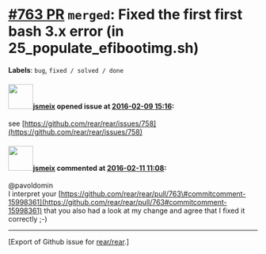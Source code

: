 [\#763 PR](https://github.com/rear/rear/pull/763) `merged`: Fixed the first first bash 3.x error (in 25\_populate\_efibootimg.sh)
=================================================================================================================================

**Labels**: `bug`, `fixed / solved / done`

#### <img src="https://avatars.githubusercontent.com/u/1788608?u=925fc54e2ce01551392622446ece427f51e2f0ce&v=4" width="50">[jsmeix](https://github.com/jsmeix) opened issue at [2016-02-09 15:16](https://github.com/rear/rear/pull/763):

see
[https://github.com/rear/rear/issues/758](https://github.com/rear/rear/issues/758)

#### <img src="https://avatars.githubusercontent.com/u/1788608?u=925fc54e2ce01551392622446ece427f51e2f0ce&v=4" width="50">[jsmeix](https://github.com/jsmeix) commented at [2016-02-11 11:08](https://github.com/rear/rear/pull/763#issuecomment-182811787):

@pavoldomin  
I interpret your
[https://github.com/rear/rear/pull/763\#commitcomment-15998361](https://github.com/rear/rear/pull/763#commitcomment-15998361)
that you also had a look at my change and agree that I fixed it
correctly ;-)

------------------------------------------------------------------------

\[Export of Github issue for
[rear/rear](https://github.com/rear/rear).\]
